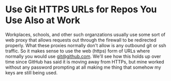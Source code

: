 # Use Git HTTPS URLs for Repos You Use Also at Work

Workplaces, schools, and other such organzations usually use some sort
of web proxy that allows requests out through the firewall to be
redirected properly. What these proxies normally don't allow is any
outbound git or ssh traffic. So it makes sense to use the web (https)
form of URLs where normally you would use git@github.com. We'll see how
this holds up over time since GitHub has said it is moving away from
HTTPs, but mine worked without any password prompting at all making me
thing that somehow my keys are still being used.
